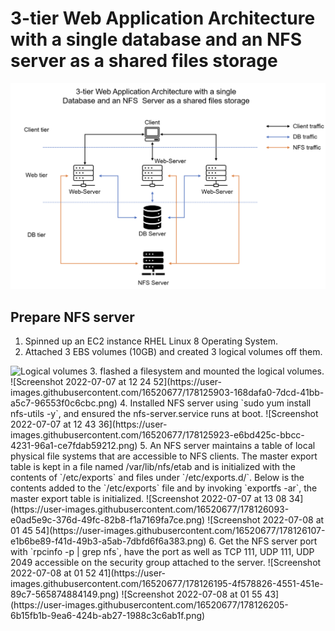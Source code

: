 # 3-tier Web Application Architecture with a single database and an NFS server as a shared files storage

![ Architecture ](https://github.com/klemzi/3-tierWithNFS/blob/main/Images/architecture.png)

## Prepare NFS server
1. Spinned up an EC2 instance RHEL Linux 8 Operating System.
2. Attached 3 EBS volumes (10GB) and created 3 logical volumes off them.
<img width="678" alt="Logical volumes" src="https://user-images.githubusercontent.com/16520677/178125648-ee601e62-68ba-4c1f-ad9f-b1c448240e5c.png">
3. flashed a filesystem and mounted the logical volumes.
![Screenshot 2022-07-07 at 12 24 52](https://user-images.githubusercontent.com/16520677/178125903-168dafa0-7dcd-41bb-a5c7-96553f0c6cbc.png)
4. Installed NFS server using `sudo yum install nfs-utils -y`, and ensured the nfs-server.service runs at boot.
![Screenshot 2022-07-07 at 12 43 36](https://user-images.githubusercontent.com/16520677/178125923-e6bd425c-bbcc-4231-96a1-ce7fdab59212.png)
5. An NFS server maintains a table of local physical file systems that are accessible to NFS clients. The master export table is kept in a file named /var/lib/nfs/etab and is initialized with the contents of `/etc/exports` and files under `/etc/exports.d/`. Below is the contents added to the `/etc/exports` file and by invoking `exportfs -ar`, the master export table is initialized.
![Screenshot 2022-07-07 at 13 08 34](https://user-images.githubusercontent.com/16520677/178126093-e0ad5e9c-376d-49fc-82b8-f1a7169fa7ce.png)
![Screenshot 2022-07-08 at 01 45 54](https://user-images.githubusercontent.com/16520677/178126107-e1b6be89-f41d-49b3-a5ab-7dbfd6f6a383.png)
6. Get the NFS server port with `rpcinfo -p | grep nfs`, have the port as well as TCP 111, UDP 111, UDP 2049 accessible on the security group attached to the server.
![Screenshot 2022-07-08 at 01 52 41](https://user-images.githubusercontent.com/16520677/178126195-4f578826-4551-451e-89c7-565874884149.png)
![Screenshot 2022-07-08 at 01 55 43](https://user-images.githubusercontent.com/16520677/178126205-6b15fb1b-9ea6-424b-ab27-1988c3c6ab1f.png)

  
